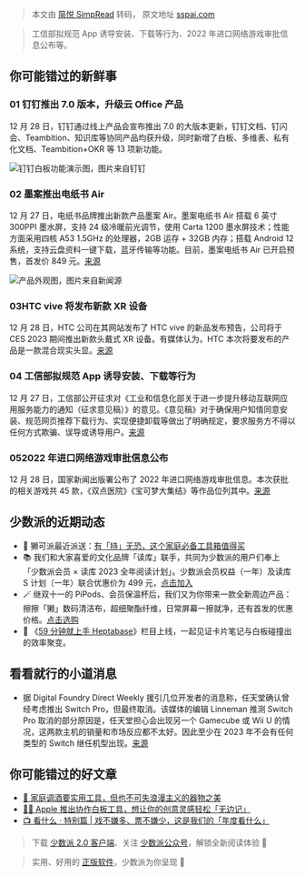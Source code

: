> 本文由 [简悦 SimpRead](http://ksria.com/simpread/) 转码， 原文地址 [sspai.com](https://sspai.com/post/77515)

> 工信部拟规范 App 诱导安装、下载等行为、2022 年进口网络游戏审批信息公布等。

你可能错过的新鲜事
---------

### 01 钉钉推出 7.0 版本，升级云 Office 产品

12 月 28 日，钉钉通过线上产品会宣布推出 7.0 的大版本更新，钉钉文档、钉闪会、Teambition、知识库等协同产品均获升级，同时新增了白板、多维表、私有化文档、Teambition+OKR 等 13 项新功能。

![](https://cdn.sspai.com/2022/12/29/article/5ef571ec9fe1bcc629e9620dd31d2546)钉钉白板功能演示图，图片来自钉钉

### 02 墨案推出电纸书 Air

12 月 27 日，电纸书品牌推出新款产品墨案 Air。墨案电纸书 Air 搭载 6 英寸 300PPI 墨水屏，支持 24 级冷暖前光调节，使用 Carta 1200 墨水屏技术；性能方面采用四核 A53 1.5GHz 的处理器，2GB 运存 + 32GB 内存；搭载 Android 12 系统，支持云盘资料一键下载，蓝牙传输等功能。目前，墨案电纸书 Air 已开启预售，首发价 849 元。[来源](https://sspai.com/link?target=https%3A%2F%2Fwww.ithome.com%2F0%2F663%2F946.htm)

![](https://cdn.sspai.com/2022/12/29/article/3cfe42e0b9a89173b6b34ee90c0bcb04)产品外观图，图片来自新闻源

### 03HTC vive 将发布新款 XR 设备

12 月 28 日，HTC 公司在其网站发布了 HTC vive 的新品发布预告，公司将于 CES 2023 期间推出新款头戴式 XR 设备。有媒体认为，HTC 本次将要发布的产品是一款混合现实头显。[来源](https://sspai.com/link?target=https%3A%2F%2Fwww.pingwest.com%2Fw%2F275402)

### 04 工信部拟规范 App 诱导安装、下载等行为

12 月 27 日，工信部公开征求对《工业和信息化部关于进一步提升移动互联网应用服务能力的通知（征求意见稿）》的意见。《意见稿》对于确保用户知情同意安装、规范网页推荐下载行为、实现便捷卸载等做出了明确规定，要求服务方不得以任何方式欺骗、误导或诱导用户。[来源](https://sspai.com/link?target=https%3A%2F%2Fwww.pingwest.com%2Fw%2F275333)

### 052022 年进口网络游戏审批信息公布

12 月 28 日，国家新闻出版署公布了 2022 年进口网络游戏审批信息。本次获批的相关游戏共 45 款，《双点医院》《宝可梦大集结》等作品位列其中。[来源](https://sspai.com/link?target=https%3A%2F%2Fwww.jiemian.com%2Farticle%2F8650455.html)

少数派的近期动态
--------

*   🔧 獭可派最近派送：[有「持」无恐，这个家庭必备工具箱值得买](https://sspai.com/post/77369)
*   📚 我们和大家喜爱的文化品牌「读库」联手，共同为少数派的用户们奉上「少数派会员 × 读库 2023 全年阅读计划」。少数派会员权益（一年）及读库 S 计划（一年）联合优惠价为 499 元，[点击加入](https://item.taobao.com/item.htm?ft=t&id=694426169501)
*   🪄 继双十一的 PiPods、会员保温杯后，我们又为你带来一款全新周边产品：擦擦「獭」数码清洁布，超细聚酯纤维，日常屏幕一擦就净，还有首发的优惠价格。[点击选购](https://item.taobao.com/item.htm?ft=t&id=694693366277)
*   🤯 《[59 分钟就上手 Heptabase](https://sspai.com/post/76831)》栏目上线，一起见证卡片笔记与白板碰撞出的效率聚变。

看看就行的小道消息
---------

*   据 Digital Foundry Direct Weekly 援引几位开发者的消息称，任天堂确认曾经考虑推出 Switch Pro，但最终取消。该媒体的编辑 Linneman 推测 Switch Pro 取消的部分原因是，任天堂担心会出现另一个 Gamecube 或 Wii U 的情况，这两款主机的销量和市场反应都不太好。因此至少在 2023 年不会有任何类型的 Switch 继任机型出现。[来源](https://sspai.com/link?target=https%3A%2F%2Fwww.xda-developers.com%2Fnintendo-digital-foundry-canceled-switch-pro%2F)

你可能错过的好文章
---------

*   [🍷 家庭调酒要实用工具，但也不可失浪漫主义的器物之美](https://sspai.com/post/77255)
*   [✍🏻️ Apple 推出协作白板工具，想让你的创意灵感轻松「无边记」](https://sspai.com/post/77467)
*   [📺 看什么 · 特别篇 | 戏不嫌多、票不嫌少，这是我们的「年度看什么」](https://sspai.com/post/77483)

> 下载 [少数派 2.0 客户端](https://sspai.com/page/client)、关注 [少数派公众号](https://sspai.com/s/J71e)，解锁全新阅读体验 📰

> 实用、好用的 [正版软件](https://sspai.com/mall)，少数派为你呈现 🚀